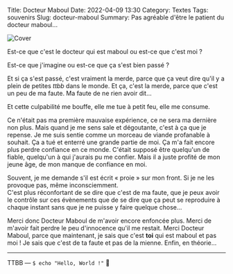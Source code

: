 Title: Docteur Maboul
Date: 2022-04-09 13:30
Category: Textes
Tags: souvenirs
Slug: docteur-maboul
Summary: Pas agréable d'être le patient du docteur maboul...

![Cover]({static}/images/meds-1.png)

Est-ce que c'est le docteur qui est maboul ou est-ce que c'est moi ?

Est-ce que j'imagine ou est-ce que ça s'est bien passé ?

Et si ça s'est passé, c'est vraiment la merde, parce que ça veut dire qu'il y a plein de petites *ttbb* dans le monde. Et ça, c'est la merde, parce que c'est un peu de ma faute. Ma faute de ne rien avoir dit...

Et cette culpabilité me bouffe, elle me tue à petit feu, elle me consume.

Ce n'était pas ma première mauvaise expérience, ce ne sera ma dernière non plus. Mais quand je me sens sale et dégoutante, c'est à ça que je repense. Je me suis sentie comme un morceau de viande profanable à souhait. Ça a tué et enterré une grande partie de moi. Ça m'a fait encore plus perdre confiance en ce monde. C'était supposé être quelqu'un de fiable, quelqu'un à qui j'aurais pu me confier. Mais il a juste profité de mon jeune âge, de mon manque de confiance en moi.

Souvent, je me demande s'il est écrit « proie » sur mon front. Si je ne les provoque pas, même inconsciemment.  
C'est plus réconfortant de se dire que c'est de ma faute, que je peux avoir le contrôle sur ces évènements que de se dire que ça peut se reproduire à chaque instant sans que je ne puisse y faire quelque chose...

Merci donc Docteur Maboul de m'avoir encore enfoncée plus. Merci de m'avoir fait perdre le peu d'innocence qu'il me restait. Merci Docteur Maboul, parce que maintenant, je sais que c'est **toi** qui est maboul et pas moi ! Je sais que c'est de ta faute et pas de la mienne. Enfin, en théorie...

---
TTBB — `$ echo "Hello, World !"` 🐨
